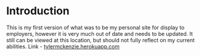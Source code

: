 # Introduction
This is my first version of what was to be my personal site for display to employers, however it is very much out of date and needs to be updated. It still can be viewed at this location, but should not fully reflect on my current abilities. Link - [tylermckenzie.herokuapp.com](www.tylermckenzie.herokuapp.com)
